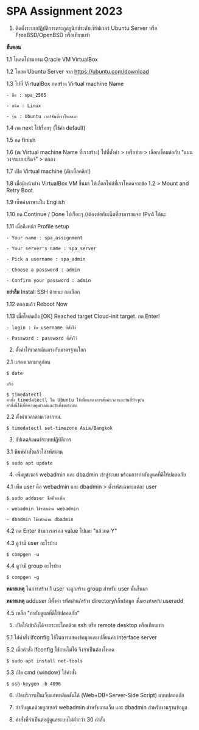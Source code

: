 # SPA Assignment 2023

1. ติดตั้งระบบปฏิบัติการตระกูลยูนิกซ์ระดับเซิร์ฟเวอร์ Ubuntu Server หรือ FreeBSD/OpenBSD หรือเทียบเท่า

**ขั้นตอน**

  1.1 โหลดโปรแกรม Oracle VM VirtualBox
  
  1.2 โหลด Ubuntu Server จาก https://ubuntu.com/download
  
  1.3 ไปที่ VirtualBox กดสร้าง Virtual machine Name
  
    - ชื่อ : spa_2565
    
    - ชนิด : Linux
    
    - รุ่น : Ubuntu เวอร์ชันที่เราโหลดมา
    
  1.4 กด next ไปเรื่อยๆ (ใช้ค่า default)
  
  1.5 กด finish
  
  1.6 (ณ Virtual machine Name ที่เราสร้าง) ไปที่ตั้งค่า > เครือข่าย > เลือกเชื่อมต่อกับ "แผนวงจรแบบบริดจ์" > ตกลง
  
  1.7 เปิด Virtual machine (ดับเบิ้ลคลิก!)
  
  1.8 เมื่อมีหน้าต่าง VirtualBox VM ขึ้นมา ให้เลือกไฟล์ที่เราโหลดจากข้อ 1.2 > Mount and Retry Boot
  
  1.9 เซ็ทค่าภาษาเป็น English
  
  1.10 กด Continue / Done ไปเร่ือยๆ //ต้องต่อกับเน็ตที่สามารถแจก IPv4 ได้นะ
  
  1.11 เมื่อถึงหน้า Profile setup
  
    - Your name : spa_assignment
    
    - Your server's name : spa_server
    
    - Pick a username : spa_admin
    
    - Choose a password : admin
    
    - Confirm your password : admin
    
  **อย่าลืม** Install SSH ด้วยนะ กดเลือก
  
  1.12 ตกลงแล้ว Reboot Now
  
  1.13 เมื่อโหลดถึง [OK] Reached target Cloud-init target. กด Enter!
    
    - login : ชื่อ username ที่ตั้งไว้
    
    - Password : password ที่ตั้งไว้
  
2. ตั้งค่าให้เวลาเดินตรงกับมาตรฐานโลก

  2.1 แสดงเวลามาดูก่อน
  
  ```
  $ date  
  
  หรือ
  
  $ timedatectl
  คำสั่ง timedatectl ใน Ubuntu ใช้เพื่อแสดงการตั้งค่าเวลาและวันที่ปัจจุบัน 
  คำสั่งนี้ใช้เพื่อควบคุมเวลาและวันที่ของระบบ
  ```
  
  2.2 ตั้งค่าเวลาตามเวลากทม.
  
  ```
  $ timedatectl set-timezone Asia/Bangkok
  ```
  
3. อัปเดต/แพตช์ระบบปฏิบัติการ
  
  3.1 พิมพ์คำสั่งแล้วใส่รหัสผ่าน
  
  ```
  $ sudo apt update
  ```

4. เพิ่มยูสเซอร์ webadmin และ dbadmin เข้าสู่ระบบ พร้อมการกำกับดูแลที่ดีให้ปลอดภัย

  4.1 เพิ่ม user คือ webadmin และ dbadmin > ตั้งรหัสเฉพาะแต่ละ user
  
  ```
  $ sudo adduser ชื่อที่จะเพิ่ม
  ```
    - webadmin ใช้รหัสผ่าน webadmin
    
    - dbadmin ใช้รหัสผ่าน dbadmin
    
  4.2 กด Enter ข้ามการกรอก value ไปเลย "แล้วกด Y"
  
  4.3 ดูว่ามี user อะไรบ้าง
  
  ```
  $ compgen -u
  ```
  
  4.4 ดูว่ามี group อะไรบ้าง

  ```
  $ compgen -g
  ```
  **หมายเหตุ** ในการสร้าง 1 user จะถูกสร้าง group สำหรับ user นั้นขึ้นมา
  
  **หมายเหตุ** adduser มีตั้งค่า รหัสผ่าน/สร้าง directory/เก็บข้อมูล _ซึ่งตรงข้ามกับ_ useradd
    
  4.5 เหลือ "กำกับดูแลที่ดีให้ปลอดภัย"
  
5. เปิดให้เข้าถึงได้จากระยะไกลด้วย ssh หรือ remote desktop หรือเทียบเท่า
  
  5.1 ใส่คำสั่ง ifconfig ใช้ในการแสดงข้อมูลและเปลี่ยนค่า interface server
  
  5.2 เมื่อคำสั่ง ifconfig ใช้งานไม่ได้ จึงจำเป็นต้องโหลด
  
  ```
  $ sudo apt install net-tools
  ```
  
  5.3 เปิด cmd (window) ใช้คำสั่ง
  
  ```
  $ ssh-keygen -b 4096
  ```
  
6. เปิดบริการเป็นเว็บแอพพลิเคชันได้ (Web+DB+Server-Side Script) แบบปลอดภัย

7. กำกับดูแลด้วยยูสเซอร์ webadmin สำหรับงานเว็บ และ dbadmin สำหรับงานฐานข้อมูล

8. คำสั่งที่จำเป็นต่อผู้ดูแลระบบไม่ต่ำกว่า 30 คำสั่ง



